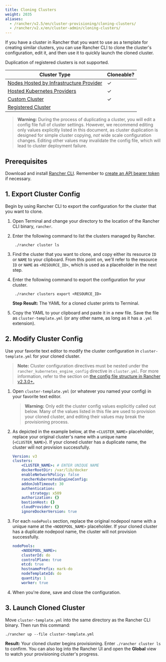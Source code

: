 ```yaml
---
title: Cloning Clusters
weight: 2035
aliases:
  - /rancher/v2.5/en/cluster-provisioning/cloning-clusters/
  - /rancher/v2.x/en/cluster-admin/cloning-clusters/
---
```


If you have a cluster in Rancher that you want to use as a template for creating similar clusters, you can use Rancher CLI to clone the cluster's configuration, edit it, and then use it to quickly launch the cloned cluster.

Duplication of registered clusters is not supported.

| Cluster Type                     | Cloneable?    |
|----------------------------------|---------------|
| [Nodes Hosted by Infrastructure Provider](../../../pages-for-subheaders/use-new-nodes-in-an-infra-provider.md) | ✓ |
| [Hosted Kubernetes Providers](../../../pages-for-subheaders/set-up-clusters-from-hosted-kubernetes-providers.md) | ✓    |
| [Custom Cluster](../../../pages-for-subheaders/use-existing-nodes.md)              | ✓              |
| [Registered Cluster](../../new-user-guides/kubernetes-clusters-in-rancher-setup/register-existing-clusters.md)            |               |

> **Warning:** During the process of duplicating a cluster, you will edit a config file full of cluster settings. However, we recommend editing only values explicitly listed in this document, as cluster duplication is designed for simple cluster copying, _not_ wide scale configuration changes. Editing other values may invalidate the config file, which will lead to cluster deployment failure.

## Prerequisites

Download and install [Rancher CLI](../../../pages-for-subheaders/cli-with-rancher.md). Remember to [create an API bearer token](../../../reference-guides/user-settings/api-keys.md) if necessary.


## 1. Export Cluster Config

Begin by using Rancher CLI to export the configuration for the cluster that you want to clone.

1. Open Terminal and change your directory to the location of the Rancher CLI binary, `rancher`.

1. Enter the following command to list the clusters managed by Rancher.


        ./rancher cluster ls


1. Find the cluster that you want to clone, and copy either its resource `ID` or `NAME` to your clipboard. From this point on, we'll refer to the resource `ID` or `NAME` as `<RESOURCE_ID>`, which is used as a placeholder in the next step.

1. Enter the following command to export the configuration for your cluster.


        ./rancher clusters export <RESOURCE_ID>


    **Step Result:** The YAML for a cloned cluster prints to Terminal.

1. Copy the YAML to your clipboard and paste it in a new file. Save the file as `cluster-template.yml` (or any other name, as long as it has a `.yml` extension).

## 2. Modify Cluster Config

Use your favorite text editor to modify the cluster configuration in `cluster-template.yml` for your cloned cluster.

> **Note:** Cluster configuration directives must be nested under the `rancher_kubernetes_engine_config` directive in `cluster.yml`. For more information, refer to the section on [the config file structure in Rancher v2.3.0+.](cluster-provisioning/rke-clusters/options/#config-file-structure-in-rancher-v2-3-0)

1. Open `cluster-template.yml` (or whatever you named your config) in your favorite text editor.

    >**Warning:** Only edit the cluster config values explicitly called out below. Many of the values listed in this file are used to provision your cloned cluster, and editing their values may break the provisioning process.


1. As depicted in the example below, at the `<CLUSTER_NAME>` placeholder, replace your original cluster's name with a unique name (`<CLUSTER_NAME>`). If your cloned cluster has a duplicate name, the cluster will not provision successfully.

    ```yml
    Version: v3
    clusters:
        <CLUSTER_NAME>: # ENTER UNIQUE NAME
        dockerRootDir: /var/lib/docker
        enableNetworkPolicy: false
        rancherKubernetesEngineConfig:
        addonJobTimeout: 30
        authentication:
            strategy: x509
        authorization: {}
        bastionHost: {}
        cloudProvider: {}
        ignoreDockerVersion: true
    ```

1. For each `nodePools` section, replace the original nodepool name with a unique name at the `<NODEPOOL_NAME>` placeholder.  If your cloned cluster has a duplicate nodepool name, the cluster will not provision successfully.

    ```yml
    nodePools:
        <NODEPOOL_NAME>:
        clusterId: do
        controlPlane: true
        etcd: true
        hostnamePrefix: mark-do
        nodeTemplateId: do
        quantity: 1
        worker: true
    ```

1. When you're done, save and close the configuration.

## 3. Launch Cloned Cluster

Move `cluster-template.yml` into the same directory as the Rancher CLI binary. Then run this command:

    ./rancher up --file cluster-template.yml

**Result:** Your cloned cluster begins provisioning. Enter `./rancher cluster ls` to confirm. You can also log into the Rancher UI and open the **Global** view to watch your provisioning cluster's progress.

